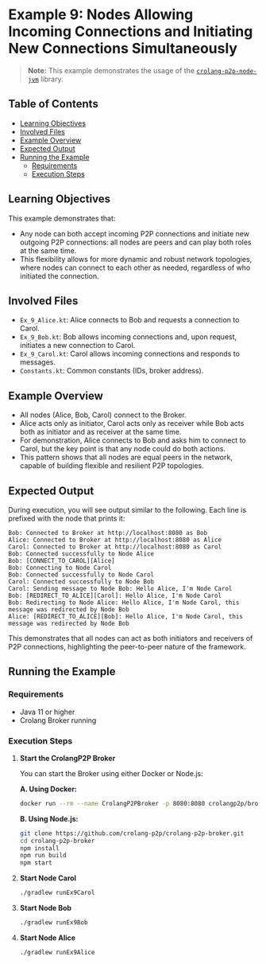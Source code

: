 # Example 9: Nodes Allowing Incoming Connections and Initiating New Connections Simultaneously

> **Note:** This example demonstrates the usage of the [`crolang-p2p-node-jvm`](https://github.com/crolang-p2p/crolang-p2p-node-jvm) library.

## Table of Contents

- [Learning Objectives](#learning-objectives)
- [Involved Files](#involved-files)
- [Example Overview](#example-overview)
- [Expected Output](#expected-output)
- [Running the Example](#running-the-example)
  - [Requirements](#requirements)
  - [Execution Steps](#execution-steps)

## Learning Objectives

This example demonstrates that:
- Any node can both accept incoming P2P connections and initiate new outgoing P2P connections: all nodes are peers and can play both roles at the same time.
- This flexibility allows for more dynamic and robust network topologies, where nodes can connect to each other as needed, regardless of who initiated the connection.

## Involved Files

- `Ex_9_Alice.kt`: Alice connects to Bob and requests a connection to Carol.
- `Ex_9_Bob.kt`: Bob allows incoming connections and, upon request, initiates a new connection to Carol.
- `Ex_9_Carol.kt`: Carol allows incoming connections and responds to messages.
- `Constants.kt`: Common constants (IDs, broker address).

## Example Overview

- All nodes (Alice, Bob, Carol) connect to the Broker.
- Alice acts only as initiator, Carol acts only as receiver while Bob acts both as initiator and as receiver at the same time.
- For demonstration, Alice connects to Bob and asks him to connect to Carol, but the key point is that any node could do both actions.
- This pattern shows that all nodes are equal peers in the network, capable of building flexible and resilient P2P topologies.

## Expected Output

During execution, you will see output similar to the following. Each line is prefixed with the node that prints it:

```
Bob: Connected to Broker at http://localhost:8080 as Bob
Alice: Connected to Broker at http://localhost:8080 as Alice
Carol: Connected to Broker at http://localhost:8080 as Carol
Bob: Connected successfully to Node Alice
Bob: [CONNECT_TO_CAROL][Alice]
Bob: Connecting to Node Carol
Bob: Connected successfully to Node Carol
Carol: Connected successfully to Node Bob
Carol: Sending message to Node Bob: Hello Alice, I'm Node Carol
Bob: [REDIRECT_TO_ALICE][Carol]: Hello Alice, I'm Node Carol
Bob: Redirecting to Node Alice: Hello Alice, I'm Node Carol, this message was redirected by Node Bob
Alice: [REDIRECT_TO_ALICE][Bob]: Hello Alice, I'm Node Carol, this message was redirected by Node Bob
```

This demonstrates that all nodes can act as both initiators and receivers of P2P connections, highlighting the peer-to-peer nature of the framework.

## Running the Example

### Requirements

- Java 11 or higher
- Crolang Broker running

### Execution Steps

1. **Start the CrolangP2P Broker**

   You can start the Broker using either Docker or Node.js:

   **A. Using Docker:**
   ```sh
   docker run --rm --name CrolangP2PBroker -p 8080:8080 crolangp2p/broker
   ```

   **B. Using Node.js:**
   ```sh
   git clone https://github.com/crolang-p2p/crolang-p2p-broker.git
   cd crolang-p2p-broker
   npm install
   npm run build
   npm start
   ```

2. **Start Node Carol**
   ```sh
   ./gradlew runEx9Carol
   ```

3. **Start Node Bob**
   ```sh
   ./gradlew runEx9Bob
   ```

4. **Start Node Alice**
   ```sh
   ./gradlew runEx9Alice
   ```
